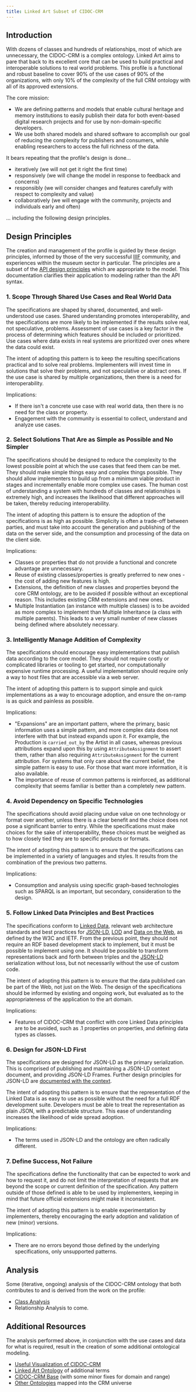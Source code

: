 ```yaml
---
title: Linked Art Subset of CIDOC-CRM 
---
```


## Introduction

With dozens of classes and hundreds of relationships, most of which are unnecessary, the CIDOC-CRM is a complex ontology. Linked Art aims to pare that back to its excellent core that can be used to build practical and interoperable solutions to real world problems.  This profile is a functional and robust baseline to cover 90% of the use cases of 90% of the organizations, with only 10% of the complexity of the full CRM ontology with all of its approved extensions.

The core mission:

  * We are defining patterns and models that enable cultural heritage and memory institutions to easily publish their data for both event-based digital research projects and for use by non-domain-specific developers.
  * We use both shared models and shared software to accomplish our goal of reducing the complexity for publishers and consumers, while enabling researchers to access the full richness of the data.

It bears repeating that the profile's design is done...

  * iteratively (we will not get it right the first time)
  * responsively (we will change the model in response to feedback and concerns)
  * responsibly (we will consider changes and features carefully with respect to complexity and value)
  * collaboratively (we will engage with the community, projects and individuals early and often)

... including the following design principles.

## Design Principles

The creation and management of the profile is guided by these design principles, informed by those of the very successful [IIIF](http://iiif.io/api/annex/notes/design_patterns/) community, and experiences within the museum sector in particular. The principles are a subset of the [API design principles](/api/1.0/principles/) which are appropriate to the model. This documentation clarifies their application to modeling rather than the API syntax.

### 1. Scope Through Shared Use Cases and Real World Data

The specifications are shaped by shared, documented, and well-understood use cases. Shared understanding promotes interoperability, and the specifications are more likely to be implemented if the results solve real, not speculative, problems. Assessment of use cases is a key factor in the process of determining which features should be included or prioritized. Use cases where data exists in real systems are prioritized over ones where the data could exist.

The intent of adopting this pattern is to keep the resulting specifications practical and to solve real problems.  Implementers will invest time in solutions that solve their problems, and not speculative or abstract ones.  If the use case is shared by multiple organizations, then there is a need for interoperability. 

Implications:

  * If there isn't a concrete use case with real world data, then there is no need for the class or property. 
  * Engagement with the community is essential to collect, understand and analyze use cases.


### 2. Select Solutions That Are as Simple as Possible and No Simpler

The specifications should be designed to reduce the complexity to the lowest possible point at which the use cases that feed them can be met.  They should make simple things easy and complex things possible.  They should allow implementers to build up from a minimum viable product in stages and incrementally enable more complex use cases. The human cost of understanding a system with hundreds of classes and relationships is extremely high, and increases the likelihood that different approaches will be taken, thereby reducing interoperability.

The intent of adopting this pattern is to ensure the adoption of the specifications is as high as possible. Simplicity is often a trade-off between parties, and must take into account the generation and publishing of the data on the server side, and the consumption and processing of the data on the client side.

Implications:

  * Classes or properties that do not provide a functional and concrete advantage are unnecessary.
  * Reuse of existing classes/properties is greatly preferred to new ones - the cost of adding new features is high.
  * Extensions, the definition of new classes and properties beyond the core CRM ontology, are to be avoided if possible without an exceptional reason. This includes existing CRM extensions and new ones.
  * Multiple Instantiation (an instance with multiple classes) is to be avoided as more complex to implement than Multiple Inheritance (a class with multiple parents). This leads to a very small number of new classes being defined where absolutely necessary.

### 3.  Intelligently Manage Addition of Complexity

The specifications should encourage easy implementations that publish data according to the core model. They should not require costly or complicated libraries or tooling to get started, nor computationally expensive runtime processing. A useful implementation should require only a way to host files that are accessible via a web server.

The intent of adopting this pattern is to support simple and quick implementations as a way to encourage adoption, and ensure the on-ramp is as quick and painless as possible.

Implications:

  * "Expansions" are an important pattern, where the primary, basic information uses a simple pattern, and more complex data does not interfere with that but instead expands upon it. For example, the Production is `carried_out_by` the Artist in all cases, whereas previous attributions expand upon this by using `AttributeAssignment` to assert them, rather than also requiring `AttributeAssignment` for the current attribution. For systems that only care about the current belief, the simple pattern is easy to use. For those that want more information, it is also available.
  * The importance of reuse of common patterns is reinforced, as additional complexity that seems familiar is better than a completely new pattern.


### 4. Avoid Dependency on Specific Technologies

The specifications should avoid placing undue value on one technology or format over another, unless there is a clear benefit and the choice does not pose a significant barrier to entry.  While the specifications must make choices for the sake of interoperability, these choices must be weighed as to how closely tied they are to specific products or formats. 

The intent of adopting this pattern is to ensure that the specifications can be implemented in a variety of languages and styles.  It results from the combination of the previous two patterns.

Implications:

  * Consumption and analysis using specific graph-based technologies such as SPARQL is an important, but secondary, consideration to the design.  

### 5. Follow Linked Data Principles and Best Practices

The specifications conform to [Linked Data](https://en.wikipedia.org/wiki/Linked_data), relevant web architecture standards and best practices for [JSON-LD](http://json-ld.org/spec/latest/json-ld-api-best-practices/), [LOD](https://www.w3.org/TR/ld-bp/) and [Data on the Web](https://www.w3.org/TR/dwbp/), as defined by the W3C and IETF. From the previous point, they should not require an RDF based development stack to implement, but it must be possible to implement using one.  It should be possible to transform representations back and forth between triples and the [JSON-LD](/api/1.0/jsonld/) serialization without loss, but not necessarily without the use of custom code.

The intent of adopting this pattern is to ensure that the data published can be part of the Web, not just on the Web. The design of the specifications should be informed by existing and ongoing work, but evaluated as to the appropriateness of the application to the art domain.

Implications:

  * Features of CIDOC-CRM that conflict with core Linked Data principles are to be avoided, such as .1 properties on properties, and defining data types as classes.


### 6. Design for JSON-LD First

The specifications are designed for JSON-LD as the primary serialization. This is comprised of publishing and maintaining a JSON-LD context document, and providing JSON-LD Frames. Further design principles for JSON-LD are [documented with the context](/api/1.0/jsonld/#context-design).

The intent of adopting this pattern is to ensure that the representation of the Linked Data is as easy to use as possible without the need for a full RDF development suite.  Developers must be able to treat the representation as plain JSON, with a predictable structure.  This ease of understanding increases the likelihood of wide spread adoption.

Implications:

  * The terms used in JSON-LD and the ontology are often radically different. 

### 7. Define Success, Not Failure

The specifications define the functionality that can be expected to work and how to request it, and do not limit the interpretation of requests that are beyond the scope or current definition of the specification.  Any pattern outside of those defined is able to be used by implementers, keeping in mind that future official extensions might make it inconsistent.  

The intent of adopting this pattern is to enable experimentation by implementers, thereby encouraging the early adoption and validation of new (minor) versions.

Implications:

  * There are no errors beyond those defined by the underlying specifications, only unsupported patterns. 


## Analysis

Some (iterative, ongoing) analysis of the CIDOC-CRM ontology that both contributes to and is derived from the work on the profile:

* [Class Analysis](class_analysis)
* Relationship Analysis to come.


## Additional Resources

The analysis performed above, in conjunction with the use cases and data for what is required, result in the creation of some additional ontological modeling.

* [Useful Visualization of CIDOC-CRM](https://remogrillo.github.io/cidoc-crm_periodic_table/?code=E1)
* [Linked Art Ontology](/ns/terms/) of additional terms
* [CIDOC-CRM Base](ontologies/cidoc.rdf) (with some minor fixes for domain and range)
* [Other Ontologies](ontologies/linkedart_crm_enhancements.rdf) mapped into the CRM universe
